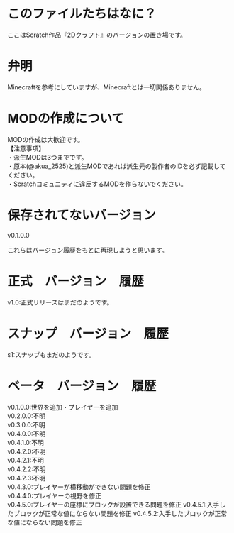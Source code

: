 # このファイルたちはなに？
ここはScratch作品『2Dクラフト』のバージョンの置き場です。

# 弁明
Minecraftを参考にしていますが、Minecraftとは一切関係ありません。

# MODの作成について
MODの作成は大歓迎です。<br>
【注意事項】<br>
・派生MODは3つまでです。<br>
・原本(@akua_2525)と派生MODであれば派生元の製作者のIDを必ず記載してください。<br>
・Scratchコミュニティに違反するMODを作らないでください。

# 保存されてないバージョン
v0.1.0.0<br>

これらはバージョン履歴をもとに再現しようと思います。

# 正式　バージョン　履歴
v1.0:正式リリースはまだのようです。

# スナップ　バージョン　履歴
s1:スナップもまだのようです。

# ベータ　バージョン　履歴
v0.1.0.0:世界を追加・プレイヤーを追加<br>
v0.2.0.0:不明<br>
v0.3.0.0:不明<br>
v0.4.0.0:不明<br>
v0.4.1.0:不明<br>
v0.4.2.0:不明<br>
v0.4.2.1:不明<br>
v0.4.2.2:不明<br>
v0.4.2.3:不明<br>
v0.4.3.0:プレイヤーが横移動ができない問題を修正<br>
v0.4.4.0:プレイヤーの視野を修正<br>
v0.4.5.0:プレイヤーの座標にブロックが設置できる問題を修正
v0.4.5.1:入手したブロックが正常な値にならない問題を修正
v0.4.5.2:入手したブロックが正常な値にならない問題を修正
